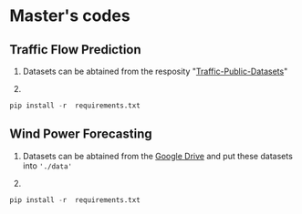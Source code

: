 # Master's codes

## Traffic Flow Prediction

1. Datasets can be abtained from the resposity "[Traffic-Public-Datasets](https://github.com/tami1082/Traffic-Public-Datasets)"

2. 
``` python
pip install -r  requirements.txt 
```

## Wind Power Forecasting

1. Datasets can be abtained from the [Google Drive](https://drive.google.com/drive/folders/17JQhehbx_2vuEDtXcd_Dee08CO3ZQxPF?usp=sharing) and put these datasets into ``` './data' ``` 


2. 
``` python
pip install -r  requirements.txt 
```
